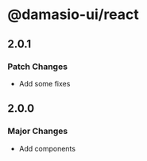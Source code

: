# @damasio-ui/react

## 2.0.1

### Patch Changes

- Add some fixes

## 2.0.0

### Major Changes

- Add components
